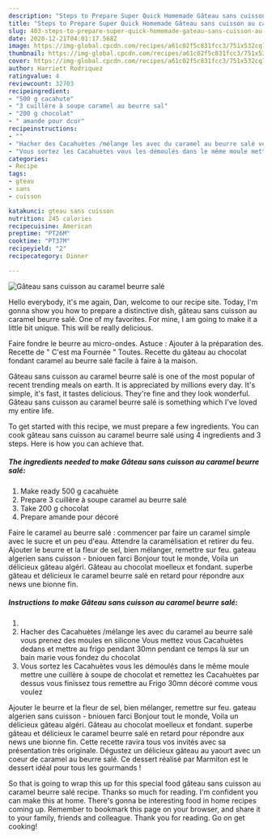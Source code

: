 ```yaml
---
description: "Steps to Prepare Super Quick Homemade Gâteau sans cuisson au caramel beurre salé"
title: "Steps to Prepare Super Quick Homemade Gâteau sans cuisson au caramel beurre salé"
slug: 403-steps-to-prepare-super-quick-homemade-gateau-sans-cuisson-au-caramel-beurre-sale
date: 2020-12-21T04:01:17.568Z
image: https://img-global.cpcdn.com/recipes/a61c02f5c831fcc3/751x532cq70/gateau-sans-cuisson-au-caramel-beurre-sale-photo-principale-de-la-recette.jpg
thumbnail: https://img-global.cpcdn.com/recipes/a61c02f5c831fcc3/751x532cq70/gateau-sans-cuisson-au-caramel-beurre-sale-photo-principale-de-la-recette.jpg
cover: https://img-global.cpcdn.com/recipes/a61c02f5c831fcc3/751x532cq70/gateau-sans-cuisson-au-caramel-beurre-sale-photo-principale-de-la-recette.jpg
author: Harriett Rodriquez
ratingvalue: 4
reviewcount: 32703
recipeingredient:
- "500 g cacahute"
- "3 cuillère à soupe caramel au beurre sal"
- "200 g chocolat"
- " amande pour dcor"
recipeinstructions:
- ""
- "Hacher des Cacahuètes /mélange les avec du caramel au beurre salé vous prenez des moules en silicone Vous mettez vous Cacahuètes dedans et mettre au frigo pendant 30mn pendant ce temps là sur un bain marie vous fondez du chocolat"
- "Vous sortez les Cacahuètes vous les démoulés dans le même moule mettre une cuillère à soupe de chocolat et remettez les Cacahuètes par dessus vous finissez tous remettre au Frigo 30mn décoré comme vous voulez"
categories:
- Recipe
tags:
- gteau
- sans
- cuisson

katakunci: gteau sans cuisson 
nutrition: 245 calories
recipecuisine: American
preptime: "PT26M"
cooktime: "PT37M"
recipeyield: "2"
recipecategory: Dinner

---
```



![Gâteau sans cuisson au caramel beurre salé](https://img-global.cpcdn.com/recipes/a61c02f5c831fcc3/751x532cq70/gateau-sans-cuisson-au-caramel-beurre-sale-photo-principale-de-la-recette.jpg)

Hello everybody, it's me again, Dan, welcome to our recipe site. Today, I'm gonna show you how to prepare a distinctive dish, gâteau sans cuisson au caramel beurre salé. One of my favorites. For mine, I am going to make it a little bit unique. This will be really delicious.

Faire fondre le beurre au micro-ondes. Astuce : Ajouter à la préparation des. Recette de &#34; C&#39;est ma Fournée &#34; Toutes. Recette du gâteau au chocolat fondant caramel au beurre salé facile à faire à la maison.

Gâteau sans cuisson au caramel beurre salé is one of the most popular of recent trending meals on earth. It is appreciated by millions every day. It's simple, it's fast, it tastes delicious. They're fine and they look wonderful. Gâteau sans cuisson au caramel beurre salé is something which I've loved my entire life.


To get started with this recipe, we must prepare a few ingredients. You can cook gâteau sans cuisson au caramel beurre salé using 4 ingredients and 3 steps. Here is how you can achieve that.

<!--inarticleads1-->

##### The ingredients needed to make Gâteau sans cuisson au caramel beurre salé:

1. Make ready 500 g cacahuète
1. Prepare 3 cuillère à soupe caramel au beurre salé
1. Take 200 g chocolat
1. Prepare  amande pour décoré


Faire le caramel au beurre salé : commencer par faire un caramel simple avec le sucre et un peu d&#39;eau. Attendre la caramélisation et retirer du feu. Ajouter le beurre et la fleur de sel, bien mélanger, remettre sur feu. gateau algerien sans cuisson - bniouen farci Bonjour tout le monde, Voila un délicieux gâteau algéri. Gâteau au chocolat moelleux et fondant. superbe gâteau et délicieux le caramel beurre salé en retard pour répondre aux news une bionne fin. 

<!--inarticleads2-->

##### Instructions to make Gâteau sans cuisson au caramel beurre salé:

1. 
1. Hacher des Cacahuètes /mélange les avec du caramel au beurre salé vous prenez des moules en silicone Vous mettez vous Cacahuètes dedans et mettre au frigo pendant 30mn pendant ce temps là sur un bain marie vous fondez du chocolat
1. Vous sortez les Cacahuètes vous les démoulés dans le même moule mettre une cuillère à soupe de chocolat et remettez les Cacahuètes par dessus vous finissez tous remettre au Frigo 30mn décoré comme vous voulez


Ajouter le beurre et la fleur de sel, bien mélanger, remettre sur feu. gateau algerien sans cuisson - bniouen farci Bonjour tout le monde, Voila un délicieux gâteau algéri. Gâteau au chocolat moelleux et fondant. superbe gâteau et délicieux le caramel beurre salé en retard pour répondre aux news une bionne fin. Cette recette ravira tous vos invités avec sa présentation très originale. Dégustez un délicieux gâteau au yaourt avec un coeur de caramel au beurre salé. Ce dessert réalisé par Marmiton est le dessert idéal pour tous les gourmands ! 

So that is going to wrap this up for this special food gâteau sans cuisson au caramel beurre salé recipe. Thanks so much for reading. I'm confident you can make this at home. There's gonna be interesting food in home recipes coming up. Remember to bookmark this page on your browser, and share it to your family, friends and colleague. Thank you for reading. Go on get cooking!
